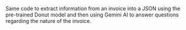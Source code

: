 Same code to extract information from an invoice into a JSON using the pre-trained Donut model and then using Gemini AI to answer questions regarding the nature of the invoice.
